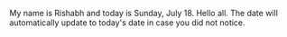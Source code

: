 My name is Rishabh and today is Sunday, July 18. Hello all. The date will automatically update to today's date in case you did not notice.
